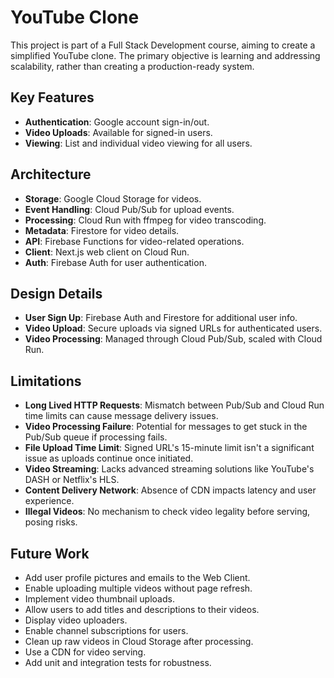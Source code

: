 # YouTube Clone
This project is part of a Full Stack Development course, aiming to create a simplified YouTube clone. The primary objective is learning and addressing scalability, rather than creating a production-ready system.

## Key Features
- **Authentication**: Google account sign-in/out.
- **Video Uploads**: Available for signed-in users.
- **Viewing**: List and individual video viewing for all users.

## Architecture
- **Storage**: Google Cloud Storage for videos.
- **Event Handling**: Cloud Pub/Sub for upload events.
- **Processing**: Cloud Run with ffmpeg for video transcoding.
- **Metadata**: Firestore for video details.
- **API**: Firebase Functions for video-related operations.
- **Client**: Next.js web client on Cloud Run.
- **Auth**: Firebase Auth for user authentication.

## Design Details
- **User Sign Up**: Firebase Auth and Firestore for additional user info.
- **Video Upload**: Secure uploads via signed URLs for authenticated users.
- **Video Processing**: Managed through Cloud Pub/Sub, scaled with Cloud Run.

## Limitations
- **Long Lived HTTP Requests**: Mismatch between Pub/Sub and Cloud Run time limits can cause message delivery issues.
- **Video Processing Failure**: Potential for messages to get stuck in the Pub/Sub queue if processing fails.
- **File Upload Time Limit**: Signed URL's 15-minute limit isn't a significant issue as uploads continue once initiated.
- **Video Streaming**: Lacks advanced streaming solutions like YouTube's DASH or Netflix's HLS.
- **Content Delivery Network**: Absence of CDN impacts latency and user experience.
- **Illegal Videos**: No mechanism to check video legality before serving, posing risks.

## Future Work
- Add user profile pictures and emails to the Web Client.
- Enable uploading multiple videos without page refresh.
- Implement video thumbnail uploads.
- Allow users to add titles and descriptions to their videos.
- Display video uploaders.
- Enable channel subscriptions for users.
- Clean up raw videos in Cloud Storage after processing.
- Use a CDN for video serving.
- Add unit and integration tests for robustness.
